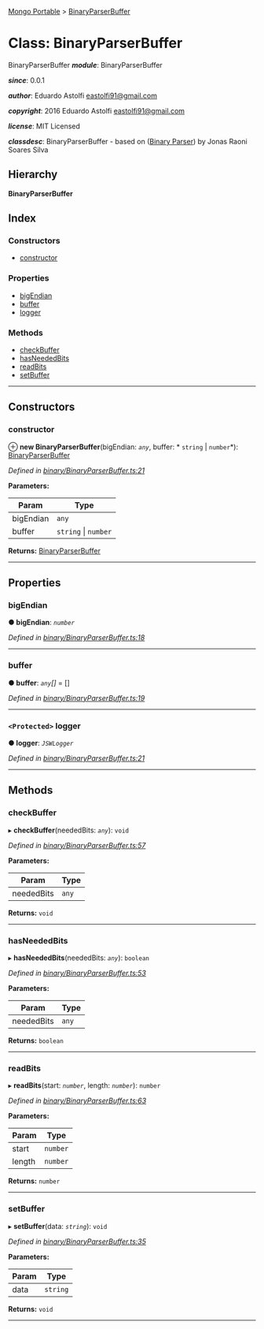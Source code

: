 [Mongo Portable](../README.md) > [BinaryParserBuffer](../classes/binaryparserbuffer.md)

# Class: BinaryParserBuffer

BinaryParserBuffer
*__module__*: BinaryParserBuffer

*__since__*: 0.0.1

*__author__*: Eduardo Astolfi [eastolfi91@gmail.com](mailto:eastolfi91@gmail.com)

*__copyright__*: 2016 Eduardo Astolfi [eastolfi91@gmail.com](mailto:eastolfi91@gmail.com)

*__license__*: MIT Licensed

*__classdesc__*: BinaryParserBuffer - based on ([Binary Parser](http://jsfromhell.com/classes/binary-parser)) by Jonas Raoni Soares Silva

## Hierarchy

**BinaryParserBuffer**

## Index

### Constructors

* [constructor](binaryparserbuffer.md#constructor)

### Properties

* [bigEndian](binaryparserbuffer.md#bigendian)
* [buffer](binaryparserbuffer.md#buffer)
* [logger](binaryparserbuffer.md#logger)

### Methods

* [checkBuffer](binaryparserbuffer.md#checkbuffer)
* [hasNeededBits](binaryparserbuffer.md#hasneededbits)
* [readBits](binaryparserbuffer.md#readbits)
* [setBuffer](binaryparserbuffer.md#setbuffer)

---

## Constructors

<a id="constructor"></a>

###  constructor

⊕ **new BinaryParserBuffer**(bigEndian: *`any`*, buffer: * `string` &#124; `number`*): [BinaryParserBuffer](binaryparserbuffer.md)

*Defined in [binary/BinaryParserBuffer.ts:21](https://github.com/EastolfiWebDev/MongoPortable/blob/d5d3826/src/binary/BinaryParserBuffer.ts#L21)*

**Parameters:**

| Param | Type |
| ------ | ------ |
| bigEndian | `any` |
| buffer |  `string` &#124; `number`|

**Returns:** [BinaryParserBuffer](binaryparserbuffer.md)

___

## Properties

<a id="bigendian"></a>

###  bigEndian

**● bigEndian**: *`number`*

*Defined in [binary/BinaryParserBuffer.ts:18](https://github.com/EastolfiWebDev/MongoPortable/blob/d5d3826/src/binary/BinaryParserBuffer.ts#L18)*

___
<a id="buffer"></a>

###  buffer

**● buffer**: *`any`[]* =  []

*Defined in [binary/BinaryParserBuffer.ts:19](https://github.com/EastolfiWebDev/MongoPortable/blob/d5d3826/src/binary/BinaryParserBuffer.ts#L19)*

___
<a id="logger"></a>

### `<Protected>` logger

**● logger**: *`JSWLogger`*

*Defined in [binary/BinaryParserBuffer.ts:21](https://github.com/EastolfiWebDev/MongoPortable/blob/d5d3826/src/binary/BinaryParserBuffer.ts#L21)*

___

## Methods

<a id="checkbuffer"></a>

###  checkBuffer

▸ **checkBuffer**(neededBits: *`any`*): `void`

*Defined in [binary/BinaryParserBuffer.ts:57](https://github.com/EastolfiWebDev/MongoPortable/blob/d5d3826/src/binary/BinaryParserBuffer.ts#L57)*

**Parameters:**

| Param | Type |
| ------ | ------ |
| neededBits | `any` |

**Returns:** `void`

___
<a id="hasneededbits"></a>

###  hasNeededBits

▸ **hasNeededBits**(neededBits: *`any`*): `boolean`

*Defined in [binary/BinaryParserBuffer.ts:53](https://github.com/EastolfiWebDev/MongoPortable/blob/d5d3826/src/binary/BinaryParserBuffer.ts#L53)*

**Parameters:**

| Param | Type |
| ------ | ------ |
| neededBits | `any` |

**Returns:** `boolean`

___
<a id="readbits"></a>

###  readBits

▸ **readBits**(start: *`number`*, length: *`number`*): `number`

*Defined in [binary/BinaryParserBuffer.ts:63](https://github.com/EastolfiWebDev/MongoPortable/blob/d5d3826/src/binary/BinaryParserBuffer.ts#L63)*

**Parameters:**

| Param | Type |
| ------ | ------ |
| start | `number` |
| length | `number` |

**Returns:** `number`

___
<a id="setbuffer"></a>

###  setBuffer

▸ **setBuffer**(data: *`string`*): `void`

*Defined in [binary/BinaryParserBuffer.ts:35](https://github.com/EastolfiWebDev/MongoPortable/blob/d5d3826/src/binary/BinaryParserBuffer.ts#L35)*

**Parameters:**

| Param | Type |
| ------ | ------ |
| data | `string` |

**Returns:** `void`

___

